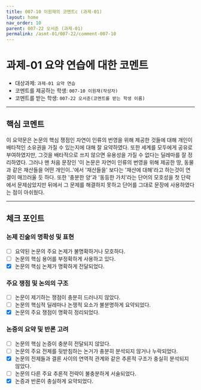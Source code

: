 ```yaml
---
title: 007-10 이원재의 코멘트c (과제-01) 
layout: home
nav_order: 10
parent: 007-22 오서준 (과제-01)
permalink: /asmt-01/007-22/comment-007-10
---
```


# 과제-01 요약 연습에 대한 코멘트

- 대상과제: `과제-01 요약 연습`
- 코멘트를 제공하는 학생: `007-10 이원재(작성자)` 
- 코멘트를 받는 학생: `007-22 오서준(코멘트를 받는 학생 이름)` 

---

## 핵심 코멘트

이 요약문은 논문의 핵심 쟁점인 자연이 인류의 번영을 위해 제공한 것들에 대해 개인이 배타적인 소유권을 가질 수 있는지에 대해 잘 요약하였다. 또한 세계를 모두에게 공유로 부여하였지만, 그것을 배타적으로 쓰지 않으면 유용성을 가질 수 없다는 딜레마를 잘 정리하였다. 
그러나 맨 처음 문장인 '이 논문은 자연이 인류의 번영을 위해 제공한 땅, 동물과 같은 재산들을 어떤 개인이..'에서 '재산들을' 보다는 '재산에 대해'라고 하는것이 연결이 매끄러울 듯 하다. 또한 '충분한 양'과 '동등한 가치'라는 단어의 모호성을 첫 단락에서 문제삼았지만 뒤에서 그 문제를 해결하지 못하고 단어를 그대로 문장에 사용하였다는 점이 아쉬웠다.

---

## 체크 포인트

### 논제 진술의 명확성 및 표현  
- [ ] 요약된 논문의 주요 논제가 불명확하거나 모호하다.  
- [ ] 논문의 핵심 용어를 부정확하게 사용하고 있다.  
- [x] 논문의 핵심 논제가 명확하게 전달되었다.  

### 주요 쟁점 및 논의의 구조  
- [ ] 논문이 제기하는 쟁점이 충분히 드러나지 않았다.  
- [ ] 논문의 핵심적 딜레마나 논쟁적 요소가 불분명하게 요약되었다.  
- [x] 논문의 주요 쟁점이 명확히 정리되었다.  

### 논증의 요약 및 반론 고려  
- [ ] 논문의 핵심 논증이 충분히 전달되지 않았다.  
- [ ] 논문의 주요 전제를 뒷받침하는 논거가 충분히 분석되지 않거나 누락되었다.  
- [x] 논문의 전제들과 결론 사이의 연역적 관계와 같은 추론적 구조가 충실히 분석되지 않았다.  
- [ ] 논문의 다른 주요 추론적 전략이 불충분하게 서술되었다.
- [x] 논증과 반론이 충실하게 요약되었다. 